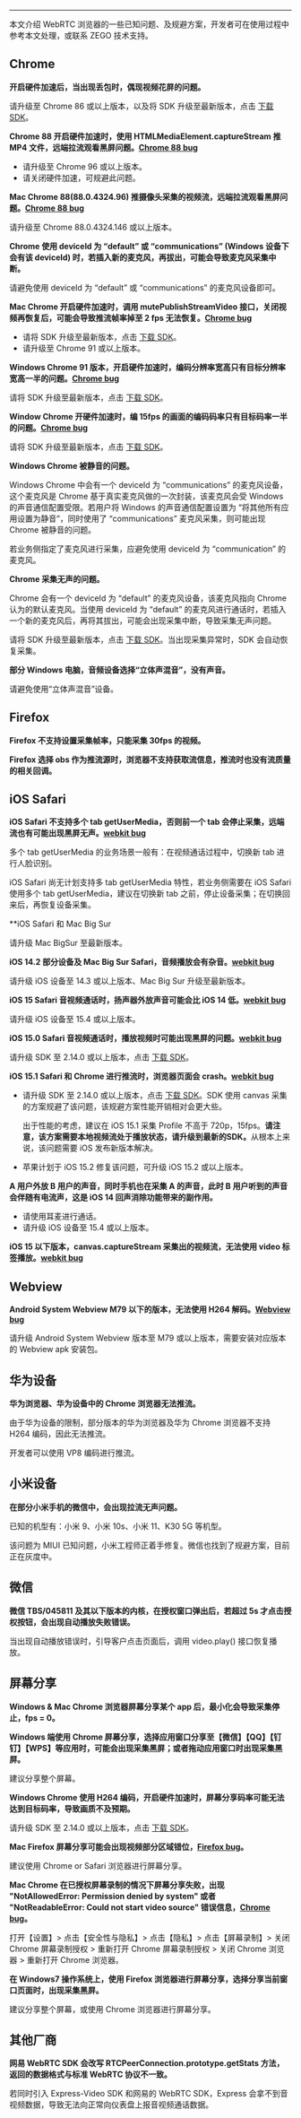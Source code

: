 <Title>WebRTC 浏览器的一些已知问题及规避方案？</Title>



- - -

本文介绍 WebRTC 浏览器的一些已知问题、及规避方案，开发者可在使用过程中参考本文处理，或联系 ZEGO 技术支持。

## Chrome

**开启硬件加速后，当出现丢包时，偶现视频花屏的问题。**

请升级至 Chrome 86 或以上版本，以及将 SDK 升级至最新版本，点击 [下载 SDK](/real-time-video-web/client-sdk/download-sdk)。


**Chrome 88 开启硬件加速时，使用 HTMLMediaElement.captureStream 推 MP4 文件，远端拉流观看黑屏问题。[Chrome 88 bug](https://bugs.chromium.org/p/chromium/issues/detail?id=1156408)**

- 请升级至 Chrome 96 或以上版本。
- 请关闭硬件加速，可规避此问题。


**Mac Chrome 88(88.0.4324.96) 推摄像头采集的视频流，远端拉流观看黑屏问题。[Chrome 88 bug](https://bugs.chromium.org/p/chromium/issues/detail?id=1168948#c34)**

请升级至 Chrome 88.0.4324.146 或以上版本。

**Chrome 使用 deviceId 为 “default” 或 “communications” (Windows 设备下会有该 deviceId) 时，若插入新的麦克风，再拔出，可能会导致麦克风采集中断。**

请避免使用 deviceId 为 “default” 或 “communications” 的麦克风设备即可。

**Mac Chrome 开启硬件加速时，调用 mutePublishStreamVideo 接口，关闭视频再恢复后，可能会导致推流帧率掉至 2 fps 无法恢复。[Chrome bug](https://bugs.chromium.org/p/webrtc/issues/detail?id=12704#c3)**

- 请将 SDK 升级至最新版本，点击 [下载 SDK](/real-time-video-web/client-sdk/download-sdk)。
- 请升级至 Chrome 91 或以上版本。

**Windows Chrome 91 版本，开启硬件加速时，编码分辨率宽高只有目标分辨率宽高一半的问题。[Chrome bug](https://bugs.chromium.org/p/webrtc/issues/detail?id=12942)**

请将 SDK 升级至最新版本，点击 [下载 SDK](/real-time-video-web/client-sdk/download-sdk)。

**Window Chrome 开硬件加速时，编 15fps 的画面的编码码率只有目标码率一半的问题。[Chrome bug](https://bugs.chromium.org/p/webrtc/issues/detail?id=12932)**

请将 SDK 升级至最新版本，点击 [下载 SDK](/real-time-video-web/client-sdk/download-sdk)。

**Windows Chrome 被静音的问题。**

Windows Chrome 中会有一个 deviceId 为 “communications” 的麦克风设备，这个麦克风是 Chrome 基于真实麦克风做的一次封装，该麦克风会受 Windows 的声音通信配置受限。若用户将 Windows 的声音通信配置设置为 “将其他所有应用设置为静音”，同时使用了 “communications” 麦克风采集，则可能出现 Chrome 被静音的问题。

若业务侧指定了麦克风进行采集，应避免使用 deviceId 为 “communication” 的麦克风。

**Chrome 采集无声的问题。**

Chrome 会有一个 deviceId 为 “default” 的麦克风设备，该麦克风指向 Chrome 认为的默认麦克风。当使用 deviceId 为 “default” 的麦克风进行通话时，若插入一个新的麦克风后，再将其拔出，可能会出现采集中断，导致采集无声问题。

请将 SDK 升级至最新版本，点击 [下载 SDK](/real-time-video-web/client-sdk/download-sdk)。当出现采集异常时，SDK 会自动恢复采集。

**部分 Windows 电脑，音频设备选择“立体声混音”，没有声音。**

请避免使用“立体声混音”设备。

## Firefox

**Firefox 不支持设置采集帧率，只能采集 30fps 的视频。**

**Firefox 选择 obs 作为推流源时，浏览器不支持获取流信息，推流时也没有流质量的相关回调。**

## iOS Safari

**iOS Safari 不支持多个 tab getUserMedia，否则前一个 tab 会停止采集，远端流也有可能出现黑屏无声。[webkit bug](https://bugs.webkit.org/show_bug.cgi?id=179363)**

多个 tab getUserMedia 的业务场景一般有：在视频通话过程中，切换新 tab 进行人脸识别。

iOS Safari 尚无计划支持多 tab getUserMedia 特性，若业务侧需要在 iOS Safari 使用多个 tab getUserMedia，建议在切换新 tab 之前，停止设备采集；在切换回来后，再恢复设备采集。


**iOS Safari 和 Mac Big Sur

请升级 Mac BigSur 至最新版本。

**iOS 14.2 部分设备及 Mac Big Sur Safari，音频播放会有杂音。[webkit bug](https://bugs.webkit.org/show_bug.cgi?id=218762)**

请升级 iOS 设备至 14.3 或以上版本、Mac Big Sur 升级至最新版本。

**iOS 15 Safari 音视频通话时，扬声器外放声音可能会比 iOS 14 低。[webkit bug](https://bugs.webkit.org/show_bug.cgi?id=230902)**

请升级 iOS 设备至 15.4 或以上版本。

**iOS 15.0 Safari 音视频通话时，播放视频时可能出现黑屏的问题。[webkit bug](https://bugs.webkit.org/show_bug.cgi?id=230532)**

请升级 SDK 至 2.14.0 或以上版本，点击 [下载 SDK](/real-time-video-web/client-sdk/download-sdk)。

**iOS 15.1 Safari 和 Chrome 进行推流时，浏览器页面会 crash。[webkit bug](https://bugs.webkit.org/show_bug.cgi?id=232006)**

- 请升级 SDK 至 2.14.0 或以上版本，点击 [下载 SDK](/real-time-video-web/client-sdk/download-sdk)。SDK 使用 canvas 采集的方案规避了该问题，该规避方案性能开销相对会更大些。

    出于性能的考虑，建议在 iOS 15.1 采集 Profile 不高于 720p，15fps。<b>请注意，该方案需要本地视频流处于播放状态，请升级到最新的SDK。</b>从根本上来说，该问题需要 iOS 发布新版本解决。

- 苹果计划于 iOS 15.2 修复该问题，可升级 iOS 15.2 或以上版本。


**A 用户外放 B 用户的声音，同时手机也在采集 A 的声音，此时 B 用户听到的声音会伴随有电流声，这是 iOS 14 回声消除功能带来的副作用。**

- 请使用耳麦进行通话。
- 请升级 iOS 设备至 15.4 或以上版本。

**iOS 15 以下版本，canvas.captureStream 采集出的视频流，无法使用 video 标签播放。[webkit bug](https://bugs.webkit.org/show_bug.cgi?id=181663)**


## Webview

**Android System Webview M79 以下的版本，无法使用 H264 解码。[Webview bug](https://bugs.chromium.org/p/chromium/issues/detail?id=801501)**

请升级 Android System Webview 版本至 M79 或以上版本，需要安装对应版本的 Webview apk 安装包。


## 华为设备

**华为浏览器、华为设备中的 Chrome 浏览器无法推流。**

由于华为设备的限制，部分版本的华为浏览器及华为 Chrome 浏览器不支持 H264 编码，因此无法推流。

开发者可以使用 VP8 编码进行推流。

## 小米设备

**在部分小米手机的微信中，会出现拉流无声问题。**

已知的机型有：小米 9、小米 10s、小米 11、K30 5G 等机型。

该问题为 MIUI 已知问题，小米工程师正着手修复。微信也找到了规避方案，目前正在灰度中。

## 微信

**微信 TBS/045811 及其以下版本的内核，在授权窗口弹出后，若超过 5s 才点击授权按钮，会出现自动播放失败错误。**

当出现自动播放错误时，引导客户点击页面后，调用 video.play() 接口恢复播放。

## 屏幕分享

**Windows & Mac Chrome 浏览器屏幕分享某个 app 后，最小化会导致采集停止，fps = 0。**

**Windows 端使用 Chrome 屏幕分享，选择应用窗口分享至【微信】【QQ】【钉钉】【WPS】等应用时，可能会出现采集黑屏；或者拖动应用窗口时出现采集黑屏。**

建议分享整个屏幕。

**Windows Chrome 使用 H264 编码，开启硬件加速时，屏幕分享码率可能无法达到目标码率，导致画质不及预期。**

请升级 SDK 至 2.14.0 或以上版本，点击 [下载 SDK](/real-time-video-web/client-sdk/download-sdk)。

**Mac Firefox 屏幕分享可能会出现视频部分区域错位，[Firefox bug](https://bugzilla.mozilla.org/show_bug.cgi?id=1536777)。**

建议使用 Chrome or Safari 浏览器进行屏幕分享。

**Mac Chrome 在已授权屏幕录制的情况下屏幕分享失败，出现 "NotAllowedError: Permission denied by system" 或者 "NotReadableError: Could not start video source" 错误信息，[Chrome bug](https://bugs.chromium.org/p/chromium/issues/detail?id=1306876)。**

打开【设置】> 点击【安全性与隐私】> 点击【隐私】> 点击【屏幕录制】> 关闭 Chrome 屏幕录制授权 > 重新打开 Chrome 屏幕录制授权 > 关闭 Chrome 浏览器 > 重新打开 Chrome 浏览器。

**在 Windows7 操作系统上，使用 Firefox 浏览器进行屏幕分享，选择分享当前窗口页面时，出现采集黑屏。**

建议分享整个屏幕，或使用 Chrome 浏览器进行屏幕分享。

## 其他厂商

**网易 WebRTC SDK 会改写 RTCPeerConnection.prototype.getStats 方法，返回的数据格式与标准 WebRTC 协议不一致。**

若同时引入 Express-Video SDK 和网易的 WebRTC SDK，Express 会拿不到音视频数据，导致无法向正常向仪表盘上报音视频通话数据。